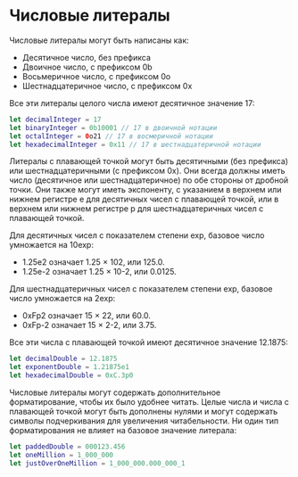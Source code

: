 # Числовые литералы
Числовые литералы могут быть написаны как:

+ Десятичное число, без префикса
+ Двоичное число, с префиксом 0b
+ Восьмеричное число, с префиксом 0o
+ Шестнадцатеричное число, с префиксом 0x

Все эти литералы целого числа имеют десятичное значение 17:

```swift
let decimalInteger = 17
let binaryInteger = 0b10001 // 17 в двоичной нотации
let octalInteger = 0o21 // 17 в восмеричной нотации
let hexadecimalInteger = 0x11 // 17 в шестнадцатеричной нотации
```

Литералы с плавающей точкой могут быть десятичными (без префикса) или шестнадцатеричными (с префиксом 0x). Они всегда должны иметь число (десятичное или шестнадцатеричное) по обе стороны от дробной точки. Они также могут иметь экспоненту, с указанием в верхнем или нижнем регистре е для десятичных чисел с плавающей точкой, или в верхнем или нижнем регистре р для шестнадцатеричных чисел с плавающей точкой.

Для десятичных чисел с показателем степени ехр, базовое число умножается на 10exp:

+ 1.25e2 означает 1.25 × 102, или 125.0.
+ 1.25e-2 означает 1.25 × 10-2, или 0.0125.

Для шестнадцатеричных чисел с показателем степени ехр, базовое число умножается на 2exp:

+ 0xFp2 означает 15 × 22, или 60.0.
+ 0xFp-2 означает 15 × 2-2, или 3.75.

Все эти числа с плавающей точкой имеют десятичное значение 12.1875:

```swift
let decimalDouble = 12.1875
let exponentDouble = 1.21875e1
let hexadecimalDouble = 0xC.3p0
```

Числовые литералы могут содержать дополнительное форматирование, чтобы их было удобнее читать. Целые числа и числа с плавающей точкой могут быть дополнены нулями и могут содержать символы подчеркивания для увеличения читабельности. Ни один тип форматирования не влияет на базовое значение литерала:

```swift
let paddedDouble = 000123.456
let oneMillion = 1_000_000
let justOverOneMillion = 1_000_000.000_000_1
```
